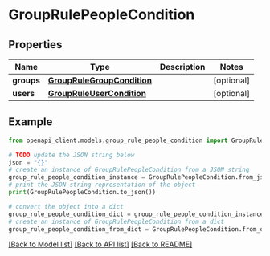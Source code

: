 # GroupRulePeopleCondition


## Properties

Name | Type | Description | Notes
------------ | ------------- | ------------- | -------------
**groups** | [**GroupRuleGroupCondition**](GroupRuleGroupCondition.md) |  | [optional] 
**users** | [**GroupRuleUserCondition**](GroupRuleUserCondition.md) |  | [optional] 

## Example

```python
from openapi_client.models.group_rule_people_condition import GroupRulePeopleCondition

# TODO update the JSON string below
json = "{}"
# create an instance of GroupRulePeopleCondition from a JSON string
group_rule_people_condition_instance = GroupRulePeopleCondition.from_json(json)
# print the JSON string representation of the object
print(GroupRulePeopleCondition.to_json())

# convert the object into a dict
group_rule_people_condition_dict = group_rule_people_condition_instance.to_dict()
# create an instance of GroupRulePeopleCondition from a dict
group_rule_people_condition_from_dict = GroupRulePeopleCondition.from_dict(group_rule_people_condition_dict)
```
[[Back to Model list]](../README.md#documentation-for-models) [[Back to API list]](../README.md#documentation-for-api-endpoints) [[Back to README]](../README.md)


